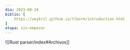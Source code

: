 ```yaml
---
dia: 2023-08-24
biblio: [
	https://veykril.github.io/tlborm/introduction.html
]
etapa: sin-empezar
---
```









![[Rust parser/index#Archivos]]